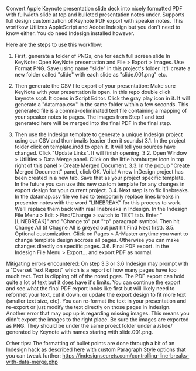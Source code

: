 Convert Apple Keynote presentation slide deck into nicely formatted PDF with fullwidth slide at top and bulleted presentation notes under. Supports full design customization of Keynote PDF export with speaker notes. 
This worlfkow Utilizes AppleScript and Adobe Indesign but you don't need to know either. You do need Indesign installed however. 

Here are the steps to use this workflow:

1. First, generate a folder of PNGs, one for each full screen slide
In KeyNote: Open KeyNote presentation and File > Export > Images. Use Format PNG. Save using name "slide" in this project's folder. It'll create a new folder called "slide" with each slide as "slide.001.png" etc. 

2. Then generate the CSV file export of your presentation:
Make sure KeyNote with your presentation is open. In this repo double click keynote.scpt. It opens in Script Editor. Click the gray play icon in it. It will generate a "datamap.csv" in the same folder within a few seconds. 
This generated file is a comma-deliminated text file containing a mapping of your speaker notes to pages. The images from Step 1 and text generated here will be merged into the final PDF in the final step.

3. Then use the Indesign template to generate a unique Indesign project using our CSV and thumbnails (easier then it sounds) 
3.1. In the project folder click on template.indd to open it. It will tell you sources have changed. Click "Update Links". It will finish opening. 
3.2. Open Window > Utilities > Data Merge panel. Click on the little hamburger icon in top right of this panel > Create Merged Document. 
3.3. In the popup "Create Merged Document" panel, click OK. Voila! A new InDesign project has been created in a new tab. Save that as your project specific template. In the future you can use this new custom template for any changes in export design for your current project. 
3.4. Next step is to fix linebreaks. In the datamap.csv file we had to temporarily replace lines breaks in presenter notes with the word "LINEBREAK" for this process to work. We'll replace them back with real linebreaks in Indesign. In the Indesign File Menu > Edit > Find/Change > switch to TEXT tab. Enter "[LINEBREAK]" and "Change to" put "^p" paragraph symbol. Then hit Change All (if Chagne All is greyed out just hit Find Next first).
3.5. Optional customization. Click on Pages > A-Master anytime you want to change template design accross all pages. Otherwise you can make changes directly on specific pages.
3.6. Final PDF export. In the Indesign File Menu > Export... and export PDF as normal. 

Mitigating errors encountered:
On step 3.3 or 3.6
Indesign may prompt with a "Overset Text Report" which is a report of how many pages have too much text. Text is clipping off of the noted pges. The PDF export can hold quite a lot of text but it does have it's limits. You can continue the export and see what the final PDF export looks like first but will likely need to reformet your text, cut it down, or update the export design to fit more text (smaller text size, etc). You can re-format the text in your presentation and re-export or just modify the text directly on those pages in Indesign. 
Another error that may pop up is regarding missing images. This means you didn't export the images to the right place. Be sure the images are exported as PNG. They should be under the same proect folder under a /slide/ generated by Keynote with names staring with slide.001.png.

Other tips:
The formatting of bullet points are done through a bit of an Indesign hack as described here with custom Paragraph Style options that you can tweak further:
https://indesignsecrets.com/controlling-line-breaks-with-data-merge.php




